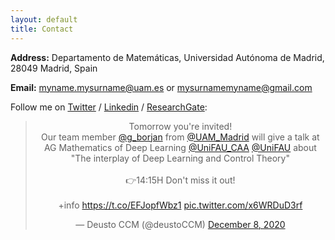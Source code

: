 ```yaml
---
layout: default
title: Contact
---
```


<b>Address:</b> Departamento de Matemáticas, Universidad Autónoma de Madrid, 28049 Madrid, Spain

<b>Email:</b> 
<span class="color-#3b5998">myname.mysurname@uam.es</span> or <span class="color-#3b5998">mysurnamemyname@gmail.com</span> 

Follow me on <a href="https://twitter.com/g_borjan">Twitter</a> / <a href="https://www.linkedin.com/in/borjan-geshkovski-5b8904133/"> Linkedin</a> / <a href="https://www.researchgate.net/profile/Borjan-Geshkovski">ResearchGate</a>: 

<center>
<blockquote class="twitter-tweet"><p lang="en" dir="ltr">Tomorrow you&#39;re invited! <br>Our team member <a href="https://twitter.com/g_borjan?ref_src=twsrc%5Etfw">@g_borjan</a> from <a href="https://twitter.com/UAM_Madrid?ref_src=twsrc%5Etfw">@UAM_Madrid</a> will give a talk at AG Mathematics of Deep Learning <a href="https://twitter.com/UniFAU_CAA?ref_src=twsrc%5Etfw">@UniFAU_CAA</a> <a href="https://twitter.com/UniFAU?ref_src=twsrc%5Etfw">@UniFAU</a> about<br>&quot;The interplay of Deep Learning and Control Theory&quot;<br><br>👉14:15H Don&#39;t miss it out!<br><br>+info <a href="https://t.co/EFJopfWbz1">https://t.co/EFJopfWbz1</a> <a href="https://t.co/x6WRDuD3rf">pic.twitter.com/x6WRDuD3rf</a></p>&mdash; Deusto CCM (@deustoCCM) <a href="https://twitter.com/deustoCCM/status/1336357566335623168?ref_src=twsrc%5Etfw">December 8, 2020</a></blockquote> <script async src="https://platform.twitter.com/widgets.js" charset="utf-8"></script>

</center>